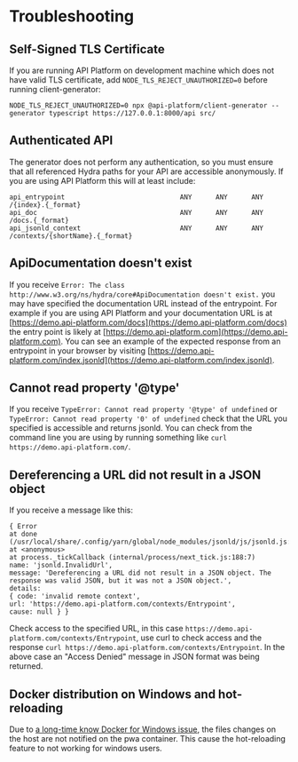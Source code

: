 # Troubleshooting

## Self-Signed TLS Certificate

If you are running API Platform on development machine which does not have valid TLS certificate,
add `NODE_TLS_REJECT_UNAUTHORIZED=0` before running client-generator:

```console
NODE_TLS_REJECT_UNAUTHORIZED=0 npx @api-platform/client-generator --generator typescript https://127.0.0.1:8000/api src/
```

## Authenticated API

The generator does not perform any authentication, so you must ensure that all referenced Hydra paths for your API are
accessible anonymously. If you are using API Platform this will at least include:

```console
api_entrypoint                             ANY      ANY      ANY    /{index}.{_format}
api_doc                                    ANY      ANY      ANY    /docs.{_format}
api_jsonld_context                         ANY      ANY      ANY    /contexts/{shortName}.{_format}
```

## ApiDocumentation doesn't exist

If you receive `Error: The class http://www.w3.org/ns/hydra/core#ApiDocumentation doesn't exist.` you may have
specified the documentation URL instead of the entrypoint. For example if you are using API Platform and your
documentation URL is at [https://demo.api-platform.com/docs](https://demo.api-platform.com/docs) the entry point is
likely at [https://demo.api-platform.com](https://demo.api-platform.com). You can see an example of the expected
response from an entrypoint in your browser by visiting
[https://demo.api-platform.com/index.jsonld](https://demo.api-platform.com/index.jsonld).

## Cannot read property '@type'

If you receive `TypeError: Cannot read property '@type' of undefined` or `TypeError: Cannot read property '0'
of undefined` check that the URL you specified is accessible and returns jsonld. You can check from the command line
you are using by running something like `curl https://demo.api-platform.com/`.

## Dereferencing a URL did not result in a JSON object

If you receive a message like this:

```console
{ Error
at done (/usr/local/share/.config/yarn/global/node_modules/jsonld/js/jsonld.js:6851:19)
at <anonymous>
at process._tickCallback (internal/process/next_tick.js:188:7)
name: 'jsonld.InvalidUrl',
message: 'Dereferencing a URL did not result in a JSON object. The response was valid JSON, but it was not a JSON object.',
details:
{ code: 'invalid remote context',
url: 'https://demo.api-platform.com/contexts/Entrypoint',
cause: null } }
```

Check access to the specified URL, in this case `https://demo.api-platform.com/contexts/Entrypoint`, use curl to check
access and the response `curl https://demo.api-platform.com/contexts/Entrypoint`. In the above case an "Access Denied"
message in JSON format was being returned.  

## Docker distribution on Windows and hot-reloading

Due to [a long-time know Docker for Windows issue](https://forums.docker.com/t/file-system-watch-does-not-work-with-mounted-volumes/12038), the files changes on the host are not notified on the pwa container. This cause the hot-reloading feature to not working for windows users.
